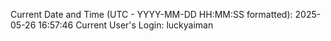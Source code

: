 Current Date and Time (UTC - YYYY-MM-DD HH:MM:SS formatted): 2025-05-26 16:57:46
Current User's Login: luckyaiman
